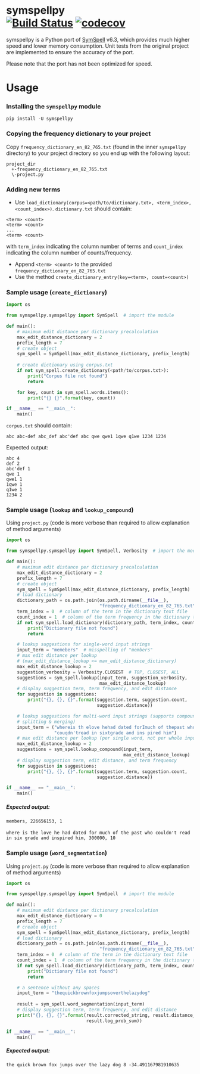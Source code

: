 symspellpy <br>
[![Build Status](https://travis-ci.com/mammothb/symspellpy.svg?branch=master)](https://travis-ci.com/mammothb/symspellpy)
[![codecov](https://codecov.io/gh/mammothb/symspellpy/branch/master/graph/badge.svg)](https://codecov.io/gh/mammothb/symspellpy)
========

symspellpy is a Python port of [SymSpell](https://github.com/wolfgarbe/SymSpell) v6.3, which provides much higher speed and lower memory consumption. Unit tests
from the original project are implemented to ensure the accuracy of the port.

Please note that the port has not been optimized for speed.

Usage
========
### Installing the `symspellpy` module
```pip install -U symspellpy```

### Copying the frequency dictionary to your project
Copy `frequency_dictionary_en_82_765.txt` (found in the inner `symspellpy`
directory) to your project directory so you end up with the following layout:
```
project_dir
  +-frequency_dictionary_en_82_765.txt
  \-project.py
```

### Adding new terms
  - Use `load_dictionary(corpus=<path/to/dictionary.txt>, <term_index>,<count_index>)`. `dictionary.txt` should contain:
```
<term> <count>
<term> <count>
...
<term> <count>
```
with `term_index` indicating the column number of terms and `count_index` indicating the column number of counts/frequency.
  - Append `<term> <count>` to the provided `frequency_dictionary_en_82_765.txt`
  - Use the method `create_dictionary_entry(key=<term>, count=<count>)`

### Sample usage (`create_dictionary`)
```python
import os

from symspellpy.symspellpy import SymSpell  # import the module

def main():
    # maximum edit distance per dictionary precalculation
    max_edit_distance_dictionary = 2
    prefix_length = 7
    # create object
    sym_spell = SymSpell(max_edit_distance_dictionary, prefix_length)
    
    # create dictionary using corpus.txt
    if not sym_spell.create_dictionary(<path/to/corpus.txt>):
        print("Corpus file not found")
        return

    for key, count in sym_spell.words.items():
        print("{} {}".format(key, count))

if __name__ == "__main__":
    main()
```
`corpus.txt` should contain:
```
abc abc-def abc_def abc'def abc qwe qwe1 1qwe q1we 1234 1234
```
Expected output:
```
abc 4
def 2
abc'def 1
qwe 1
qwe1 1
1qwe 1
q1we 1
1234 2
```

### Sample usage (`lookup` and `lookup_compound`)
Using `project.py` (code is more verbose than required to allow explanation of method arguments)
```python
import os

from symspellpy.symspellpy import SymSpell, Verbosity  # import the module

def main():
    # maximum edit distance per dictionary precalculation
    max_edit_distance_dictionary = 2
    prefix_length = 7
    # create object
    sym_spell = SymSpell(max_edit_distance_dictionary, prefix_length)
    # load dictionary
    dictionary_path = os.path.join(os.path.dirname(__file__),
                                   "frequency_dictionary_en_82_765.txt")
    term_index = 0  # column of the term in the dictionary text file
    count_index = 1  # column of the term frequency in the dictionary text file
    if not sym_spell.load_dictionary(dictionary_path, term_index, count_index):
        print("Dictionary file not found")
        return

    # lookup suggestions for single-word input strings
    input_term = "memebers"  # misspelling of "members"
    # max edit distance per lookup
    # (max_edit_distance_lookup <= max_edit_distance_dictionary)
    max_edit_distance_lookup = 2
    suggestion_verbosity = Verbosity.CLOSEST  # TOP, CLOSEST, ALL
    suggestions = sym_spell.lookup(input_term, suggestion_verbosity,
                                   max_edit_distance_lookup)
    # display suggestion term, term frequency, and edit distance
    for suggestion in suggestions:
        print("{}, {}, {}".format(suggestion.term, suggestion.count,
                                  suggestion.distance))

    # lookup suggestions for multi-word input strings (supports compound
    # splitting & merging)
    input_term = ("whereis th elove hehad dated forImuch of thepast who "
                  "couqdn'tread in sixtgrade and ins pired him")
    # max edit distance per lookup (per single word, not per whole input string)
    max_edit_distance_lookup = 2
    suggestions = sym_spell.lookup_compound(input_term,
                                            max_edit_distance_lookup)
    # display suggestion term, edit distance, and term frequency
    for suggestion in suggestions:
        print("{}, {}, {}".format(suggestion.term, suggestion.count,
                                  suggestion.distance))

if __name__ == "__main__":
    main()
```
##### Expected output:
`members, 226656153, 1`<br><br>
`where is the love he had dated for much of the past who couldn't read in six grade and inspired him, 300000, 10`

### Sample usage (`word_segmentation`)
Using `project.py` (code is more verbose than required to allow explanation of
method arguments)
```python
import os

from symspellpy.symspellpy import SymSpell  # import the module

def main():
    # maximum edit distance per dictionary precalculation
    max_edit_distance_dictionary = 0
    prefix_length = 7
    # create object
    sym_spell = SymSpell(max_edit_distance_dictionary, prefix_length)
    # load dictionary
    dictionary_path = os.path.join(os.path.dirname(__file__),
                                   "frequency_dictionary_en_82_765.txt")
    term_index = 0  # column of the term in the dictionary text file
    count_index = 1  # column of the term frequency in the dictionary text file
    if not sym_spell.load_dictionary(dictionary_path, term_index, count_index):
        print("Dictionary file not found")
        return

    # a sentence without any spaces
    input_term = "thequickbrownfoxjumpsoverthelazydog"
    
    result = sym_spell.word_segmentation(input_term)
    # display suggestion term, term frequency, and edit distance
    print("{}, {}, {}".format(result.corrected_string, result.distance_sum,
                              result.log_prob_sum))

if __name__ == "__main__":
    main()
```
##### Expected output:
`the quick brown fox jumps over the lazy dog 8 -34.491167981910635`
